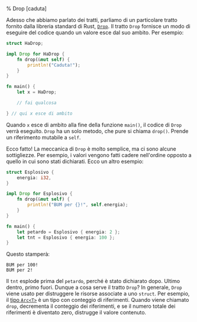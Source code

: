 % Drop [caduta]

Adesso che abbiamo parlato dei tratti, parliamo di un particolare tratto
fornito dalla libreria standard di Rust, [`Drop`][drop]. Il tratto `Drop`
fornisce un modo di eseguire del codice quando un valore esce dal suo ambito.
Per esempio:

[drop]: ../std/ops/trait.Drop.html

```rust
struct HaDrop;

impl Drop for HaDrop {
    fn drop(&mut self) {
        println!("Caduta!");
    }
}

fn main() {
    let x = HaDrop;

    // fai qualcosa

} // qui x esce di ambito
```

Quando `x` esce di ambito alla fine della funzione `main()`, il codice
di `Drop` verrà eseguito. `Drop` ha un solo metodo, che pure si chiama
`drop()`. Prende un riferimento mutabile a `self`.

Ecco fatto! La meccanica di `Drop` è molto semplice, ma ci sono alcune
sottigliezze. Per esempio, i valori vengono fatti cadere nell'ordine opposto
a quello in cui sono stati dichiarati. Ecco un altro esempio:

```rust
struct Esplosivo {
    energia: i32,
}

impl Drop for Esplosivo {
    fn drop(&mut self) {
        println!("BUM per {}!", self.energia);
    }
}

fn main() {
    let petardo = Esplosivo { energia: 2 };
    let tnt = Esplosivo { energia: 100 };
}
```

Questo stamperà:

```text
BUM per 100!
BUM per 2!
```

Il `tnt` esplode prima del `petardo`, perché è stato dichiarato dopo.
Ultimo dentro, primo fuori.
Dunque a cosa serve il tratto `Drop`? In generale, `Drop` viene usato
per distruggere le risorse associate a uno `struct`. Per esempio,
il [tipo `Arc<T>`][arc] è un tipo con conteggio di riferimenti. Quando
viene chiamato `drop`, decrementa il conteggio dei riferimenti, e se il numero
totale dei riferimenti è diventato zero, distrugge il valore contenuto.

[arc]: ../std/sync/struct.Arc.html
